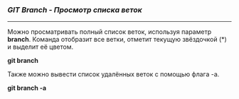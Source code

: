 ### ***GIT Branch - Просмотр списка веток***

---
Можно просматривать полный список веток, используя параметр **branch**. Команда отобразит все ветки, отметит текущую звёздочкой (*) и выделит её цветом.

**git branch**

Также можно вывести список удалённых веток с помощью флага -a.

**git branch -a**